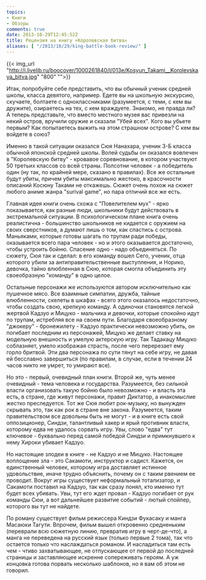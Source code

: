 ```yaml
---
topics:
- Книги
- Обзоры
comments: true
date: 2013-10-29T12:45:52Z
title: Рецензия на книгу «Королевская битва»
aliases: [ "/2013/10/29/king-battle-book-review/" ]
---
```


{{< img_url "http://i.livelib.ru/boocover/1000261840/l/013e/Kosyun_Takami__Korolevskaya_bitva.jpg" "800" "">}}

Итак, попробуйте себе представить, что вы обычный ученик средней школы, класса девятого, например. Едете вы на школьную экскурсию, скучаете, болтаете с одноклассниками (разумеется, с теми, с кем вы дружите), озираетесь на тех, с кем враждуете. Знакомо, не правда ли? А теперь представьте, что вместо местного музея вас привезли на некий остров, вручили оружие и сказали "Убей всех". Кого вы убьете первым? Как попытаетесь выжить на этом страшном острове? С кем вы войдете в союз?

Именно в такой ситуации оказался Сюя Нанахара, ученик 3-Б класса обычной японской средней школы. Волей судьбы он оказался вовлечен в "Королевскую битву" - кровавое соревнование, в котором участвуют 50 третьих классов со всей страны. Полсотни человек - а победитель один (ну так, по крайней мере, сказано в правилах). Все же остальные будут убиты, причем убиты максимально жестоко, в красочности описаний Косюну Таками не откажешь. Сюжет очень похож на сюжет любого аниме жанра "surival game", но пара отличий все же есть.

<!--more-->

Главная идея книги очень схожа с "Повелителем мух" - ярко показывается, как разные люди, школьники будут действовать в экстремальной ситуации. В психологическом плане книга очень реалистична - большинство школьников не кидается с оружием на своих сверстников, а думают лишь о том, как спастись с острова. Маньяками, которые готовы шагать по трупам ради победы, оказывается всего пара человек - но и этого оказывается достаточно, чтобы устроить бойню. Спасение одно - надо объединяться. По сюжету, Сюя так и сделал: в его команду вошел Сего, ученик, отца которого убили за антиправительственные выступления, и Норико, девочка, тайно влюбленная в Сюю, которая смогла объединить эту своеобразную "команду" в одно целое.

Остальные персонажи же используются автором исключительно как пушечное мясо. Все взаимные симпатии, дружба, тайные влюбленности, скелеты в шкафах - всего этого оказалось недостаточно, чтобы создать свою, крепкую команду. А одиночки становятся легкой жертвой Кадзуо и Мицуко - мальчика и девочки, которые спокойно идут по трупам, истребляя все на своем пути. Благодаря своеобразному "джокеру" - бронежилету - Кадзуо практически невозможно убить, он погибает последним из персонажей, Мицуко же делает ставку на модельную внешность и умелую актерскую игру. Так Тадакацу Мицуко соблазняет, умело изображая страсть, после чего перерезает ему горло бритвой. Эти два персонажа по сути тянут на себе игру, не давая ей бесславно завершиться (по правилам, в случае, если в течении 24 часов никто не умрет, то умирают все).

Но это - первый, очевидный план книги. Второй же, чуть менее очевидный - тема человека и государства. Разумеется, без сильной власти организовать такую бойню было невозможно - и власть эта есть, в стране, где живут персонажи, правит Диктатор, а инакомыслие жестко преследуется. Тот же Сюя любит рок-музыку, но вынужден скрывать это, так как рок в стране вне закона. Разумеется, таким правительством все довольны быть не могут - и в книге есть свой оппозиционер, Синдзи, талантливый хакер и ярый противник власти, которому едва не удалось сорвать игру. Увы, слово "едва" тут ключевое - буквально перед самой победой Синдзи и примкнувшего к нему Хироки убивает Кадзуо.

Но настоящие злодеи в книге - не Кадзуо и не Мицуко. Настоящее воплощение зла - это Сакамоти, инструктор и садист. Кажется, он единственный человек, которому игра доставляет истинное удовольствие, иначе трудно объяснить, почему он с таким рвением ее проводит. Вокруг игры существует неформальный тотализатор, и Сакамоти поставил на Кадзуо, так как сразу понял, кто именно тут будет всех убивать. Увы, тут его ждет провал - Кадзуо погибает от рук команды Сюи, а вот дальнейшее развитие событий - лютый спойлер, которого вы тут не найдете.

По роману существует фильм режиссера Киндзи Фукасаку и манга Масаюки Тагути. Впрочем, фильм вышел откровенно средненьким (переврали всю сюжетную линию, превратив игру в черт-де-что), а манга не переведена на русский язык (только первые 2 тома), так что остается только что наслаждаться романом. И насладиться там есть чем - чтиво захватывающее, не отпускающее от первой до последней страницы и заставляющее искренне сопереживать героям. А уж концовка готова порвать несколько шаблонов, но я вам об этом не говорил.
